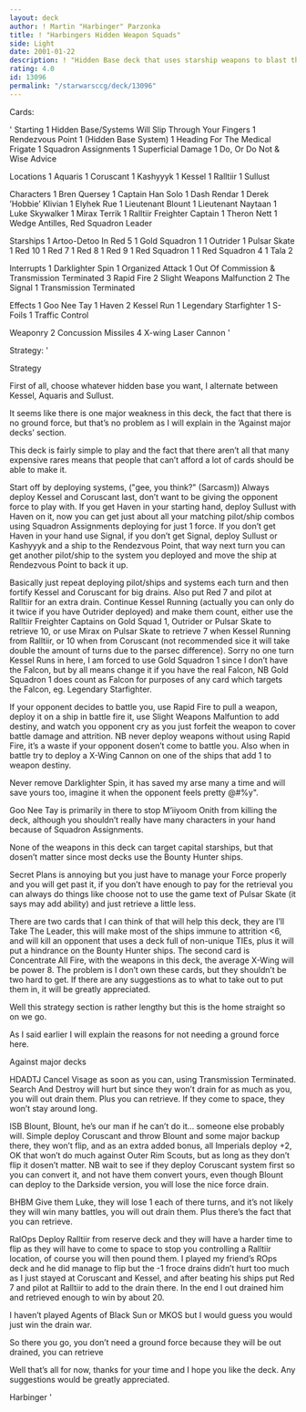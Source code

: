 ```yaml
---
layout: deck
author: ! Martin "Harbinger" Parzonka
title: ! "Harbingers Hidden Weapon Squads"
side: Light
date: 2001-01-22
description: ! "Hidden Base deck that uses starship weapons to blast the Imperial Navy into oblivion ...well, not quite."
rating: 4.0
id: 13096
permalink: "/starwarsccg/deck/13096"
---
```

Cards: 

'
Starting
	 1 Hidden Base/Systems Will Slip Through Your Fingers
	 1 Rendezvous Point
	 1 (Hidden Base System)
	 1 Heading For The Medical Frigate
	 1 Squadron Assignments
	 1 Superficial Damage
	 1 Do, Or Do Not & Wise Advice

Locations
	 1 Aquaris
	 1 Coruscant
	 1 Kashyyyk
	 1 Kessel
	 1 Ralltiir
	 1 Sullust


Characters
	 1 Bren Quersey
	 1 Captain Han Solo
	 1 Dash Rendar
	 1 Derek ’Hobbie’ Klivian
	 1 Elyhek Rue
	 1 Lieutenant Blount
	 1 Lieutenant Naytaan
	 1 Luke Skywalker
	 1 Mirax Terrik
	 1 Ralltiir Freighter Captain
	 1 Theron Nett
	 1 Wedge Antilles, Red Squadron Leader


Starships
	 1 Artoo-Detoo In Red 5
	 1 Gold Squadron 1
	 1 Outrider
	 1 Pulsar Skate
	 1 Red 10
	 1 Red 7
	 1 Red 8
	 1 Red 9
	 1 Red Squadron 1
	 1 Red Squadron 4
	 1 Tala 2


Interrupts
	 1 Darklighter Spin
	 1 Organized Attack
	 1 Out Of Commission & Transmission Terminated
	 3 Rapid Fire
	 2 Slight Weapons Malfunction
	 2 The Signal
	 1 Transmission Terminated


Effects
	 1 Goo Nee Tay
	 1 Haven
	 2 Kessel Run
	 1 Legendary Starfighter
	 1 S-Foils
	 1 Traffic Control


Weaponry
	 2 Concussion Missiles
	 4 X-wing Laser Cannon	'

Strategy: '


Strategy

First of all, choose whatever hidden base you want, I alternate between Kessel, Aquaris and Sullust.

It seems like there is one major weakness in this deck, the fact that there is no ground force, but that’s no problem as I will explain in the ’Against major decks’ section.

This deck is fairly simple to play and the fact that there aren’t all that many expensive rares means that people that can’t afford a lot of cards should be able to make it.

Start off by deploying systems, ("gee, you think?" (Sarcasm))
Always deploy Kessel and Coruscant last, don’t want to be giving the opponent force to play with. If you get Haven in your starting hand, deploy Sullust with Haven on it, now you can get just about all your matching pilot/ship combos using Squadron Assignments deploying for just 1 force. If you don’t get Haven in your hand use Signal, if you don’t get Signal, deploy Sullust or Kashyyyk and a ship to the Rendezvous Point, that way next turn you can get another pilot/ship to the system you deployed and move the ship at Rendezvous Point to back it up.

Basically just repeat deploying pilot/ships and systems each turn and then fortify Kessel and Coruscant for big drains. Also put Red 7 and pilot at Ralltiir for an extra drain. Continue Kessel Running (actually you can only do it twice if you have Outrider deployed) and make them count, either use the Ralltiir Freighter Captains on Gold Squad 1, Outrider or Pulsar Skate to retrieve 10, or use Mirax on Pulsar Skate to retrieve 7 when Kessel Running from Ralltiir, or 10 when from Coruscant (not recommended sice it will take double the amount of turns due to the parsec difference). Sorry no one turn Kessel Runs in here, I am forced to use Gold Squadron 1 since I don’t have the Falcon, but by all means change it if you have the real Falcon, NB Gold Squadron 1 does count as Falcon for purposes of any card which targets the Falcon, eg. Legendary Starfighter.

If your opponent decides to battle you, use Rapid Fire to pull a weapon, deploy it on a ship in battle fire it, use Slight Weapons Malfuntion to add destiny, and watch you opponent cry as you just forfeit the weapon to cover battle damage and attrition. NB never deploy weapons without using Rapid Fire, it’s a waste if your opponent dosen’t come to battle you. Also when in battle try to deploy a X-Wing Cannon on one of the ships that add 1 to weapon destiny.

Never remove Darklighter Spin, it has saved my arse many a time and will save yours too, imagine it when the opponent feels pretty @#$%y and deploys a ship to beat on Luke in Red 5, use the above weapon combo to add a destiny and use Darklighter Spin to make one of those destinies an 8 because of Luke and R2 adding maneuver to Red 5, this is also a pretty good destiny deck so to add insult to injury you have a good chance to make that second destiny a 5, it’s like yeah I have a power of 21 out of just Luke in his X-Wing, the opponent should have taken the advice that Han gave to Luke "Don’t get @#$%y".

Goo Nee Tay is primarily in there to stop M’iiyoom Onith from killing the deck, although you shouldn’t really have many characters in your hand because of Squadron Assignments.

None of the weapons in this deck can target capital starships, but that dosen’t matter since most decks use the Bounty Hunter ships.

Secret Plans is annoying but you just have to manage your Force properly and you will get past it, if you don’t have enough to pay for the retrieval you can always do things like choose not to use the game text of Pulsar Skate (it says may add ability) and just retrieve a little less.

There are two cards that I can think of that will help this deck, they are I’ll Take The Leader, this will make most of the ships immune to attrition <6, and will kill an opponent that uses a deck full of non-unique TIEs, plus it will put a hindrance on the Bounty Hunter ships.
The second card is Concentrate All Fire, with the weapons in this deck, the average X-Wing will be power 8.
The problem is I don’t own these cards, but they shouldn’t be two hard to get.
If there are any suggestions as to what to take out to put them in, it will be greatly appreciated.

Well this strategy section is rather lengthy but this is the home straight so on we go.

As I said earlier I will explain the reasons for not needing a ground force here.

Against major decks

HDADTJ Cancel Visage as soon as you can, using Transmission Terminated. Search And Destroy will hurt but since they won’t drain for as much as you, you will out drain them. Plus you can retrieve. If they come to space, they won’t stay around long.

ISB Blount, Blount, he’s our man if he can’t do it... someone else probably will. Simple deploy Coruscant and throw Blount and some major backup there, they won’t flip, and as an extra added bonus, all Imperials deploy +2, OK that won’t do much against Outer Rim Scouts, but as long as they don’t flip it dosen’t matter. NB wait to see if they deploy Coruscant system first so you can convert it, and not have them convert yours, even though Blount can deploy to the Darkside version, you will lose the nice force drain.

BHBM Give them Luke, they will lose 1 each of there turns, and it’s not likely they will win many battles, you will out drain them. Plus there’s the fact that you can retrieve.

RalOps Deploy Ralltiir from reserve deck and they will have a harder time to flip as they will have to come to space to stop you controlling a Ralltiir location, of course you will then pound them. I played my friend’s ROps deck and he did manage to flip but the -1 froce drains didn’t hurt too much as I just stayed at Coruscant and Kessel, and after beating his ships put Red 7 and pilot at Ralltiir to add to the drain there. In the end I out drained him and retrieved enough to win by about 20.

I haven’t played Agents of Black Sun or MKOS but I would guess you would just win the drain war.

So there you go, you don’t need a ground force because they will be out drained, you can retrieve

Well that’s all for now, thanks for your time and I hope you like the deck. Any suggestions would be greatly appreciated.

Harbinger
'
